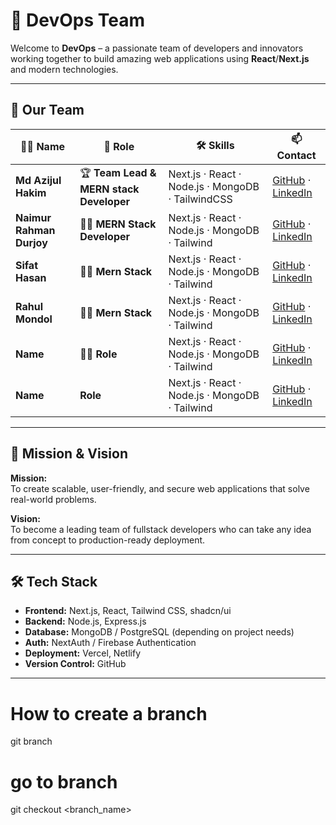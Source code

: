 # 🚀 DevOps Team

Welcome to **DevOps** – a passionate team of developers and innovators working together to build amazing web applications using **React**/**Next.js** and modern technologies.

---

## 👥 Our Team

| 🧑‍💻 **Name**       | 🎯 **Role**                            | 🛠 **Skills**                                   | 📫 **Contact**                                                                   |
| ----------------- | -------------------------------------- | ---------------------------------------------- | -------------------------------------------------------------------------------- |
| **Md Azijul Hakim**  | 🏆 **Team Lead & MERN stack Developer** | Next.js · React · Node.js · MongoDB · TailwindCSS | [GitHub](https://github.com/azijulhakimbd) · [LinkedIn](https://linkedin.com/in/azijulhakimbd) |
| **Naimur Rahman Durjoy**    | 👨‍💻 **MERN Stack Developer**                  | Next.js · React · Node.js · MongoDB · Tailwind  |  [GitHub](https://github.com/rahmandurjoy04) · [LinkedIn](https://linkedin.com/in/durjoy4004/)   |
| **Sifat Hasan**    | 👨‍💻 **Mern Stack**                  | Next.js · React · Node.js · MongoDB · Tailwind  |  [GitHub](https://github.com/sifathasan2430) · [LinkedIn](https://www.linkedin.com/in/sifathasan1/)   |
| **Rahul Mondol**    | 👨‍💻 **Mern Stack**                  | Next.js · React · Node.js · MongoDB · Tailwind  |  [GitHub](https://github.com/rahulwde) · [LinkedIn](https://www.linkedin.com/in/rahul-mondol/)   |
| **Name**    | 👨‍💻 **Role**                  | Next.js · React · Node.js · MongoDB · Tailwind  |  [GitHub](https://github.com/) · [LinkedIn](https://linkedin.com/in/)   |
| **Name**    |  **Role**                  | Next.js · React · Node.js · MongoDB · Tailwind  |  [GitHub](https://github.com/) · [LinkedIn](https://linkedin.com/in/)   |

---

## 🎯 Mission & Vision

**Mission:**  
To create scalable, user-friendly, and secure web applications that solve real-world problems.

**Vision:**  
To become a leading team of fullstack developers who can take any idea from concept to production-ready deployment.

---

## 🛠️ Tech Stack

- **Frontend:** Next.js, React, Tailwind CSS, shadcn/ui
- **Backend:** Node.js, Express.js
- **Database:** MongoDB / PostgreSQL (depending on project needs)
- **Auth:** NextAuth / Firebase Authentication
- **Deployment:** Vercel, Netlify
- **Version Control:** GitHub

---

# How to create a branch
git branch <branch name>
# go to branch
git checkout <branch_name>

